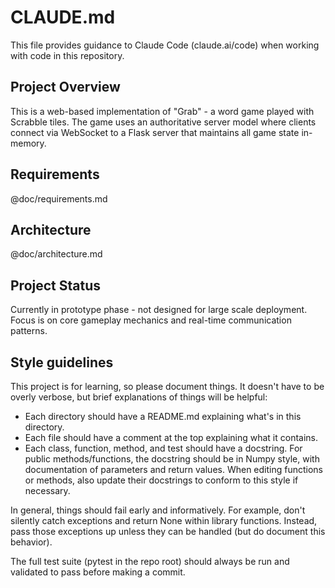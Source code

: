 # CLAUDE.md

This file provides guidance to Claude Code (claude.ai/code) when working with code in this repository.

## Project Overview

This is a web-based implementation of "Grab" - a word game played with Scrabble tiles. The game uses an authoritative server model where clients connect via WebSocket to a Flask server that maintains all game state in-memory.

## Requirements

@doc/requirements.md

## Architecture

@doc/architecture.md

## Project Status

Currently in prototype phase - not designed for large scale deployment. Focus is on core gameplay mechanics and real-time communication patterns.

## Style guidelines

This project is for learning, so please document things.  It doesn't have to be overly verbose, but brief explanations of things will be helpful:
- Each directory should have a README.md explaining what's in this directory.
- Each file should have a comment at the top explaining what it contains.
- Each class, function, method, and test should have a docstring.  For public methods/functions, the docstring should be in Numpy style, with
  documentation of parameters and return values.  When editing functions or methods, also update their docstrings to conform to this style
  if necessary.
  
In general, things should fail early and informatively.  For example, don't silently catch exceptions and return None within library functions.  Instead, pass those exceptions up unless they can be handled (but do document this behavior).

The full test suite (pytest in the repo root) should always be run and validated to pass before making a commit.
